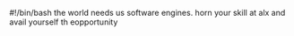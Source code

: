 #!/bin/bash
the world needs us software engines. horn your skill at alx and avail yourself th eopportunity